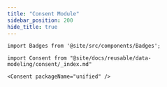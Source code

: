 ```yaml
---
title: "Consent Module"
sidebar_position: 200
hide_title: true
---
```


```mdx-code-block
import Badges from '@site/src/components/Badges';
```

<Badges badgeType="dbt-package Release" pkg="unified"></Badges>

```mdx-code-block
import Consent from "@site/docs/reusable/data-modeling/consent/_index.md"

<Consent packageName="unified" />
```
